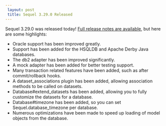 ```yaml
---
 layout: post
 title: Sequel 3.29.0 Released
---
```


Sequel 3.29.0 was released today!  <a href="/rdoc/files/doc/release_notes/3_29_0_txt.html">Full release notes are available</a>, but here are some highlights:

* Oracle support has been improved greatly.
* Support has been added for the HSQLDB and Apache Derby Java databases.
* The db2 adapter has been improved significantly.
* A mock adapter has been added for better testing support.
* Many transaction related features have been added, such as after commit/rollback hooks.
* A dataset_associations plugin has been added, allowing association methods to be called on datasets.
* Database#extend_datasets has been added, allowing you to fully customize the datasets for a database.
* Database#timezone has been added, so you can set Sequel.database_timezone per database.
* Numerous optimizations have been made to speed up loading of model objects from the database.
